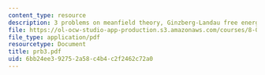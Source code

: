 ```yaml
---
content_type: resource
description: 3 problems on meanfield theory, Ginzberg-Landau free energy.
file: https://ol-ocw-studio-app-production.s3.amazonaws.com/courses/8-08-statistical-physics-ii-spring-2005/6bb24ee392752a58c4b4c2f2462c72a0_prb3.pdf
file_type: application/pdf
resourcetype: Document
title: prb3.pdf
uid: 6bb24ee3-9275-2a58-c4b4-c2f2462c72a0
---
```

